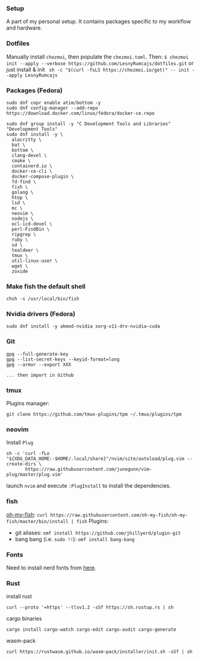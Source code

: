 ### Setup
A part of my personal setup. It contains packages specific to my workflow and hardware.

### Dotfiles
Manually install `chezmoi`, then populate the `chezmoi.toml`. Then: `$ chezmoi init --apply --verbose https://github.com/LesnyRumcajs/dotfiles.git` or just install & init ` sh -c "$(curl -fsLS https://chezmoi.io/get)" -- init --apply LesnyRumcajs`

### Packages (Fedora)
```shell 
sudo dnf copr enable atim/bottom -y
sudo dnf config-manager --add-repo https://download.docker.com/linux/fedora/docker-ce.repo

sudo dnf group install -y "C Development Tools and Libraries" "Development Tools"
sudo dnf install -y \
  alacritty \
  bat \
  bottom \
  clang-devel \
  cmake \
  containerd.io \
  docker-ce-cli \
  docker-compose-plugin \
  fd-find \
  fish \
  golang \
  htop \
  lsd \
  mc \
  neovim \
  nodejs \
  ocl-icd-devel \
  perl-FindBin \
  ripgrep \
  ruby \
  sd \
  tealdeer \
  tmux \
  util-linux-user \
  wget \
  zoxide
```

### Make fish the default shell
```
chsh -s /usr/local/bin/fish
```

### Nvidia drivers (Fedora)
```
sudo dnf install -y akmod-nvidia xorg-x11-drv-nvidia-cuda
```

### Git
```
gpg --full-generate-key
gpg --list-secret-keys --keyid-format=long
gpg --armor --export XXX

... then import in Github
```

### tmux
Plugins manager:
```
git clone https://github.com/tmux-plugins/tpm ~/.tmux/plugins/tpm
```

### neovim
Install `Plug`
```
sh -c 'curl -fLo "${XDG_DATA_HOME:-$HOME/.local/share}"/nvim/site/autoload/plug.vim --create-dirs \
       https://raw.githubusercontent.com/junegunn/vim-plug/master/plug.vim'
```
launch `nvim` and execute `:PlugInstall` to install the dependencies.

### fish
[oh-my-fish](https://github.com/oh-my-fish/oh-my-fish): `curl https://raw.githubusercontent.com/oh-my-fish/oh-my-fish/master/bin/install | fish`
Plugins:
- git aliases: `omf install https://github.com/jhillyerd/plugin-git`
- bang bang (i.e. `sudo !!`): `omf install bang-bang`

### Fonts
Need to install nerd fonts from [here](https://github.com/ryanoasis/nerd-fonts/tree/master/patched-fonts/CodeNewRoman).

### Rust

install rust
```
curl --proto '=https' --tlsv1.2 -sSf https://sh.rustup.rs | sh
```

cargo binaries
```
cargo install cargo-watch cargo-edit cargo-audit cargo-generate
```

wasm-pack
```
curl https://rustwasm.github.io/wasm-pack/installer/init.sh -sSf | sh
```
